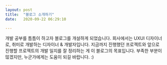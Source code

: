 ```yaml
---
layout: post
title:  "블로그 소개하기"
date:   2020-09-22 06:29:10

---
```


개발 공부를 틈틈이 하고자 블로그를 개설하게 되었습니다. 
회사에서는 UXUI 디자이너로, 취미로 개발하는 디자이너 & 개발자입니다.
지금까지 진행했던 프로젝트와 앞으로 진행할 프로젝트의 개발 일지를 잘 정리하는 게 이 블로그의 목표입니다.
부족한 부분이 많겠지만, 누군가에게는 도움이 되길 바랍니다. :)
